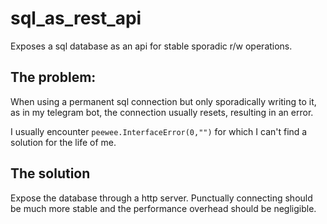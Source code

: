 # sql_as_rest_api
Exposes a sql database as an api for stable sporadic r/w operations.
## The problem: 
When using a permanent sql connection but only sporadically writing to it, as in my telegram bot, the connection usually resets, resulting in an error.

I usually encounter `peewee.InterfaceError(0,"")` for which I can't find a solution for the life of me.

## The solution
Expose the database through a http server. Punctually connecting should be much more stable and the performance overhead should be negligible.
